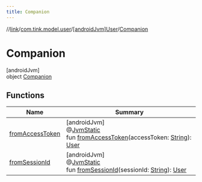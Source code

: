 ```yaml
---
title: Companion
---
```

//[link](../../../../index.html)/[com.tink.model.user](../../index.html)/[[androidJvm]User](../index.html)/[Companion](index.html)



# Companion



[androidJvm]\
object [Companion](index.html)



## Functions


| Name | Summary |
|---|---|
| [fromAccessToken](from-access-token.html) | [androidJvm]<br>@[JvmStatic](https://kotlinlang.org/api/latest/jvm/stdlib/kotlin.jvm/-jvm-static/index.html)<br>fun [fromAccessToken](from-access-token.html)(accessToken: [String](https://kotlinlang.org/api/latest/jvm/stdlib/kotlin/-string/index.html)): [User](../index.html) |
| [fromSessionId](from-session-id.html) | [androidJvm]<br>@[JvmStatic](https://kotlinlang.org/api/latest/jvm/stdlib/kotlin.jvm/-jvm-static/index.html)<br>fun [fromSessionId](from-session-id.html)(sessionId: [String](https://kotlinlang.org/api/latest/jvm/stdlib/kotlin/-string/index.html)): [User](../index.html) |

